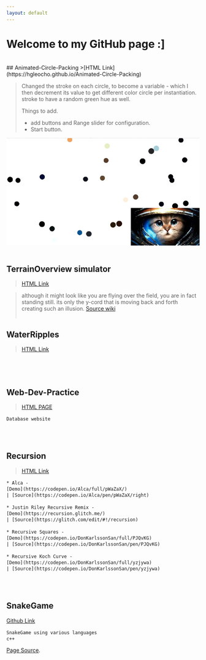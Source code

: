 ```yaml
---
layout: default
---
```

# Welcome to my GitHub page :]
<br/>
## Animated-Circle-Packing
>[HTML Link](https://hgleocho.github.io/Animated-Circle-Packing)

>Changed the stroke on each circle, to become a variable - which I then decrement its value to get different color circle per instantiation.
>stroke to have a random green hue as well.
>
>Things to add.
>+ add buttons and Range slider for configuration.
>+ Start button.
>
>
![Animated-Cicle-Packing](./assets/img/circlepacking.gif)
<br/><br/>

## TerrainOverview simulator
>[HTML Link](https://hgleocho.github.io/TerrainOverview/)


>although it might look like you are flying over the field, you are in fact standing still.
its only the y-cord that is moving back and forth creating such an illusion.
>[Source wiki](http://flafla2.github.io/2014/08/09/perlinnoise.html)
<br/><br/>

## WaterRipples

>[HTML Link](https://hgleocho.github.io/WaterRipples)

```

```
<br/><br/>

## Web-Dev-Practice<br/>
>[HTML PAGE](https://hgleocho.github.io/Web-Dev-Practice/)<br/>

```
Database website
```
<br/><br/>

## Recursion
>[HTML Link](https://hgleocho.github.io/Recursion)

```
* Alca - 
[Demo](https://codepen.io/Alca/full/pWaZaX/) 
| [Source](https://codepen.io/Alca/pen/pWaZaX/right)

* Justin Riley Recursive Remix - 
[Demo](https://recursion.glitch.me/) 
| [Source](https://glitch.com/edit/#!/recursion)

* Recursive Squares - 
[Demo](https://codepen.io/DonKarlssonSan/full/PJQvKG) 
| [Source](https://codepen.io/DonKarlssonSan/pen/PJQvKG)

* Recursive Koch Curve - 
[Demo](https://codepen.io/DonKarlssonSan/full/yzjywa) 
| [Source](https://codepen.io/DonKarlssonSan/pen/yzjywa)
```

<br/><br/>


## SnakeGame

[Github Link](https://github.com/HGLeoCho/SnakeGame)

```
SnakeGame using various languages
c++
```


[Page Source](./another-page.html).

